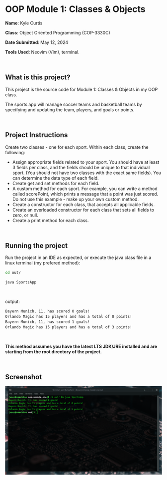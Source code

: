 # OOP Module 1: Classes & Objects

**Name**: Kyle Curtis

**Class**: Object Oriented Programming (COP-3330C)

**Date Submitted**: May 12, 2024

**Tools Used**: Neovim (Vim), terminal.

<br>

## What is this project?

This project is the source code for Module 1: Classes & Objects in my OOP class.

The sports app will manage soccer teams and basketball teams by specifying and updating the team,
players, and goals or points.

<br> 

## Project Instructions

Create two classes - one for each sport.  Within each class, create the following:

- Assign appropriate fields related to your sport. You should have at least 3 fields per class, and the fields should be unique to that individual sport. (You should not have two classes with the exact same fields).  You can determine the data type of each field.
- Create get and set methods for each field.
- A custom method for each sport.  For example, you can write a method called scorePoint, which prints a message that a point was just scored.  Do not use this example - make up your own custom method.
- Create a constructor for each class, that accepts all applicable fields.
- Create an overloaded constructor for each class that sets all fields to zero, or null.
- Create a print method for each class.

<br>

## Running the project

Run the project in an IDE as expected, or execute the java class file in a linux terminal (my prefered method):

```sh
cd out/
```

```sh
java SportsApp
```

<br>

output:

```txt
Bayern Munich, 11, has scored 0 goals!
Orlando Magic has 15 players and has a total of 0 points!
Bayern Munich, 11, has scored 1 goals!
Orlando Magic has 15 players and has a total of 3 points!
```

<br>

**This method assumes you have the latest LTS JDK/JRE installed and are starting from the root directory of the project.**

<br>

## Screenshot

![output](https://raw.githubusercontent.com/kylecurtisvc/oop-module-one/refs/heads/main/assets/output.png)
